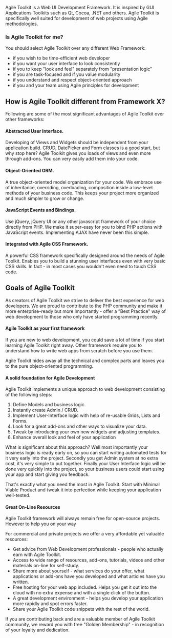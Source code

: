 Agile Toolkit is a Web UI Development Framework. It is inspired by GUI Applications Toolkits such as Qt, Cocoa, .NET and others. Agile Toolkit is specifically well suited for development of web projects using Agile methodologies.

### Is Agile Toolkit for me?

You should select Agile Toolkit over any different Web Framework:

 - if you wish to be time-efficient web developer
 - if you want your user interface to look consistently
 - if you to keep "look and feel" separately from "presentation logic"
 - if you are task-focused and if you value modularity
 - if you understand and respect object-oriented approach
 - if you and your team using Agile principles for development

## How is Agile Toolkit different from Framework X?

Following are some of the most significant advantages of Agile Toolkit over other frameworks:
 
#### Abstracted User Interface.
Developing of Views and Widgets should be independent from your application build. CRUD, DatePicker and Form classes is a good start, but why stop here? Agile Toolkit gives you loads of views and even more through add-ons. You can very easily add them into your code.

#### Object-Oriented ORM. 
A true object-oriented model organization for your code. We embrace use of inheritance, overriding, overloading, composition inside a low-level methods of your business code. This keeps your project more organized and much simpler to grow or change.

#### JavaScript Events and Bindings.
Use jQuery, jQuery UI or any other javascript framework of your choice directly from PHP. We make it super-easy for you to bind PHP actions with JavaScript events. Implementing AJAX have never been this simple. 

#### Integrated with Agile CSS Framework.
A powerful CSS framework specifically designed around the needs of Agile Toolkit. Enables you to build a stunning user interfaces even with very basic CSS skills. In fact - in most cases you wouldn't even need to touch CSS code.

## Goals of Agile Toolkit
As creators of Agile Toolkit we strive to deliver the best experience for web developers. We are proud to contribute to the PHP community and make it more enterprise-ready but more importantly - offer a "Best Practice" way of web development to those who only have started programming recently.

#### Agile Toolkit as your first framework
If you are new to web development, you could save a lot of time if you start learning Agile Toolkit right away. Other framework require you to understand how to write web apps from scratch before you use them. 

Agile Toolkit hides away all the technical and complex parts and leaves you to the pure object-oriented programming. 

#### A solid foundation for Agile Development
Agile Toolkit implements a unique approach to web development consisting of the following steps:

 1. Define Models and business logic.
 1. Instantly create Admin / CRUD.
 1. Implement User-Interface logic with help of re-usable Grids, Lists and Forms.
 1. Look for a great add-ons and other ways to visualize your data.
 1. Tweak by introducing your own new widgets and adjusting templates.
 1. Enhance overall look and feel of your application

What is significant about this approach? Well most importantly your business logic is ready early on, so you can start writing automated tests for it very early into the project. Secondly you get Admin system at no extra cost, it's very simple to put together. Finally your User Interface logic will be done very quickly into the project, so your business users could start using your app and start giving you feedback.

That's exactly what you need the most in Agile Toolkit. Start with Minimal Viable Product and tweak it into perfection while keeping your application well-tested.

#### Great On-Line Resources
Agile Toolkit framework will always remain free for open-source projects. However to help you on your way 

For commercial and private projects we offer a very affordable yet valuable resources:

 - Get advice from Web Development professionals - people who actually earn with Agile Toolkit.
 - Access to wide range of resources, add-ons, tutorials, videos and other materials on-line for self-study.
 - Share more about yourself - what services do your offer, what applications or add-ons have you developed and what articles have you written.
 - Free hosting for your web app included. Helps you get it out into the cloud with no extra expense and with a single click of the button.
 - A great development environment - helps you develop your application more rapidly and spot errors faster.
 - Share your Agile Toolkit code snippets with the rest of the world.
 
If you are contributing back and are a valuable member of Agile Toolkit community, we reward you with free "Golden Membership" - in recognition of your loyalty and dedication.



